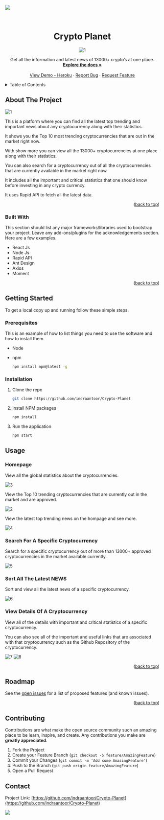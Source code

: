 <div id="top"></div>

<a href="https://in.linkedin.com/in/indraantoor"><img src="https://img.shields.io/badge/-LinkedIn-black.svg?style=for-the-badge&logo=linkedin&colorB=555" /></a>

<!-- PROJECT LOGO -->
<br />
<div align="center">
  <h1 align="center">Crypto Planet</h1>
    <img src="https://i.ibb.co/4PZMHjZ/1.png" alt="1" border="0" />

  <p align="center">
    Get all the information and latest news of 13000+ crypto’s at one place.
    <br />
    <a href="https://github.com/indraantoor/Crypto-Planet/blob/main/README.md"><strong>Explore the docs »</strong></a>
    <br />
    <br />
    <a href="https://crypto-planet-app.herokuapp.com/">View Demo - Heroku</a>
    ·
    <a href="https://github.com/indraantoor/Crypto-Planet/issues">Report Bug</a>
    ·
    <a href="https://github.com/indraantoor/Crypto-Planet/issues">Request Feature</a>
  </p>
</div>

<!-- TABLE OF CONTENTS -->
<details>
  <summary>Table of Contents</summary>
  <ol>
    <li>
      <a href="#about-the-project">About The Project</a>
      <ul>
        <li><a href="#built-with">Built With</a></li>
      </ul>
    </li>
    <li>
      <a href="#getting-started">Getting Started</a>
      <ul>
        <li><a href="#prerequisites">Prerequisites</a></li>
        <li><a href="#installation">Installation</a></li>
      </ul>
    </li>
    <li><a href="#usage">Usage</a></li>
    <li><a href="#roadmap">Roadmap</a></li>
    <li><a href="#contributing">Contributing</a></li>
    <li><a href="#contact">Contact</a></li>
  </ol>
</details>

<!-- ABOUT THE PROJECT -->

## About The Project

<img src="https://i.ibb.co/4PZMHjZ/1.png" alt="1" border="0" />

This is a platform where you can find all the latest top trending and important news about any cryptocurrency along with their statistics.

It shows you the Top 10 most trending cryptocurrencies that are out in the market right now.

With show more you can view all the 13000+ cryptocurrencies at one place along with their statistics.

You can also search for a cryptocurrency out of all the cryptocurrencies that are currently available in the market right now.

It includes all the important and critical statistics that one should know before investing in any crypto currency.

It uses Rapid API to fetch all the latest data.

<p align="right">(<a href="#top">back to top</a>)</p>

### Built With

This section should list any major frameworks/libraries used to bootstrap your project. Leave any add-ons/plugins for the acknowledgements section. Here are a few examples.

- React Js
- Node Js
- Rapid API
- Ant Design
- Axios
- Moment

<p align="right">(<a href="#top">back to top</a>)</p>

## Getting Started

To get a local copy up and running follow these simple steps.

### Prerequisites

This is an example of how to list things you need to use the software and how to install them.

- Node

- npm
  ```sh
  npm install npm@latest -g
  ```

### Installation

1. Clone the repo
   ```sh
   git clone https://github.com/indraantoor/Crypto-Planet
   ```
2. Install NPM packages
   ```sh
   npm install
   ```
3. Run the application
   ```sh
   npm start
   ```

<!-- USAGE EXAMPLES -->

## Usage

### Homepage

View all the global statistics about the cryptocurrencies.

<img src="https://i.ibb.co/vmvcqzx/3.png" alt="3" border="0" />

View the Top 10 trending cryptocurrencies that are currently out in the market and are approved.

<img src="https://i.ibb.co/41Wg0DT/2.png" alt="2" border="0" />

View the latest top trending news on the hompage and see more.

<img src="https://i.ibb.co/dfYxWDF/4.png" alt="4" border="0" />

### Search For A Specific Cryptocurrency

Search for a specific cryptocurrency out of more than 13000+ approved cryptocurrencies in the market available currently.

<img src="https://i.ibb.co/rtrSQrY/5.png" alt="5" border="0" />

### Sort All The Latest NEWS

Sort and view all the latest news of a specific cryptocurrency.

<img src="https://i.ibb.co/ZmB7TCT/6.png" alt="6" border="0" />

### View Details Of A Cryptocurrency

View all of the details with important and critical statistics of a specific cryptocurrency.

You can also see all of the important and useful links that are associated with that cryptocurrency such as the Github Repository of the cryptocurrency.

<img src="https://i.ibb.co/fn1rff2/7.png" alt="7" border="0" />

<img src="https://i.ibb.co/bzDY45G/8.png" alt="8" border="0" />

<p align="right">(<a href="#top">back to top</a>)</p>

## Roadmap

See the [open issues](https://github.com/indraantoor/Crypto-Planet/issues) for a list of proposed features (and known issues).

<p align="right">(<a href="#top">back to top</a>)</p>

<!-- CONTRIBUTING -->

## Contributing

Contributions are what make the open source community such an amazing place to be learn, inspire, and create. Any contributions you make are **greatly appreciated**.

1. Fork the Project
2. Create your Feature Branch (`git checkout -b feature/AmazingFeature`)
3. Commit your Changes (`git commit -m 'Add some AmazingFeature'`)
4. Push to the Branch (`git push origin feature/AmazingFeature`)
5. Open a Pull Request

<!-- CONTACT -->

## Contact

Project Link: [https://github.com/indraantoor/Crypto-Planet](https://github.com/indraantoor/Crypto-Planet)

<a href="https://in.linkedin.com/in/indraantoor"><img src="https://img.shields.io/badge/-LinkedIn-black.svg?style=for-the-badge&logo=linkedin&colorB=555" /></a>
